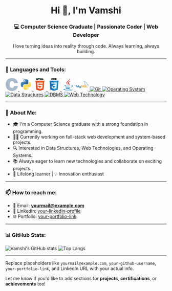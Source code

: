 <h1 align="center">Hi 👋, I'm Vamshi</h1>
<h3 align="center">💻 Computer Science Graduate | Passionate Coder | Web Developer</h3>
<p align="center">I love turning ideas into reality through code. Always learning, always building.</p>

---

### 🧰 Languages and Tools:

<p align="left">
  <a href="https://www.cprogramming.com/" target="_blank" rel="noreferrer">
    <img src="https://raw.githubusercontent.com/devicons/devicon/master/icons/c/c-original.svg" alt="C" width="40" height="40"/>
  </a>
  <a href="https://www.python.org/" target="_blank" rel="noreferrer">
    <img src="https://raw.githubusercontent.com/devicons/devicon/master/icons/python/python-original.svg" alt="Python" width="40" height="40"/>
  </a>
  <a href="https://www.w3.org/html/" target="_blank" rel="noreferrer">
    <img src="https://raw.githubusercontent.com/devicons/devicon/master/icons/html5/html5-original-wordmark.svg" alt="HTML" width="40" height="40"/>
  </a>
  <a href="https://www.w3schools.com/css/" target="_blank" rel="noreferrer">
    <img src="https://raw.githubusercontent.com/devicons/devicon/master/icons/css3/css3-original-wordmark.svg" alt="CSS" width="40" height="40"/>
  </a>
  <a href="https://www.java.com/" target="_blank" rel="noreferrer">
    <img src="https://raw.githubusercontent.com/devicons/devicon/master/icons/java/java-original.svg" alt="Java" width="40" height="40"/>
  </a>
  <a href="https://www.mysql.com/" target="_blank" rel="noreferrer">
    <img src="https://raw.githubusercontent.com/devicons/devicon/master/icons/mysql/mysql-original-wordmark.svg" alt="MySQL" width="40" height="40"/>
  </a>
  <a href="https://git-scm.com/" target="_blank" rel="noreferrer">
    <img src="https://www.vectorlogo.zone/logos/git-scm/git-scm-icon.svg" alt="Git" width="40" height="40"/>
  </a>
  <a href="#" target="_blank" rel="noreferrer">
    <img src="https://img.icons8.com/color/48/000000/linux.png" alt="Operating System" width="40" height="40"/>
  </a>
  <a href="#" target="_blank" rel="noreferrer">
    <img src="https://img.icons8.com/fluency/48/data-structure.png" alt="Data Structures" width="40" height="40"/>
  </a>
  <a href="#" target="_blank" rel="noreferrer">
    <img src="https://img.icons8.com/external-flaticons-lineal-color-flat-icons/64/000000/external-database-computer-programming-flaticons-lineal-color-flat-icons.png" alt="DBMS" width="40" height="40"/>
  </a>
  <a href="#" target="_blank" rel="noreferrer">
    <img src="https://img.icons8.com/color/48/web-design.png" alt="Web Technology" width="40" height="40"/>
  </a>
</p>

---

### 🚀 About Me:
- 🎓 I'm a Computer Science graduate with a strong foundation in programming.
- 👨‍💻 Currently working on full-stack web development and system-based projects.
- 🔍 Interested in Data Structures, Web Technologies, and Operating Systems.
- 📚 Always eager to learn new technologies and collaborate on exciting projects.
- 🧠 Lifelong learner | 💡 Innovation enthusiast

---

### 📫 How to reach me:
- 📧 Email: **yourmail@example.com**
- 💼 LinkedIn: [your-linkedin-profile](https://www.linkedin.com)
- 🌐 Portfolio: [your-portfolio-link](https://yourportfolio.com)

---

### 📊 GitHub Stats:
![Vamshi's GitHub stats](https://github-readme-stats.vercel.app/api?username=your-github-username&show_icons=true&theme=radical)
![Top Langs](https://github-readme-stats.vercel.app/api/top-langs/?username=your-github-username&layout=compact&theme=radical)

---

Replace placeholders like `yourmail@example.com`, `your-github-username`, `your-portfolio-link`, and LinkedIn URL with your actual info.

Let me know if you'd like to add sections for **projects**, **certifications**, or **achievements** too!
